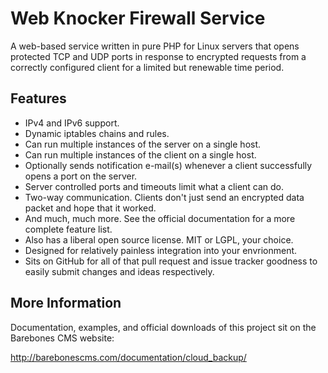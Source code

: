 Web Knocker Firewall Service
============================

A web-based service written in pure PHP for Linux servers that opens protected TCP and UDP ports in response to encrypted requests from a correctly configured client for a limited but renewable time period.

Features
--------

* IPv4 and IPv6 support.
* Dynamic iptables chains and rules.
* Can run multiple instances of the server on a single host.
* Can run multiple instances of the client on a single host.
* Optionally sends notification e-mail(s) whenever a client successfully opens a port on the server.
* Server controlled ports and timeouts limit what a client can do.
* Two-way communication.  Clients don't just send an encrypted data packet and hope that it worked.
* And much, much more.  See the official documentation for a more complete feature list.
* Also has a liberal open source license.  MIT or LGPL, your choice.
* Designed for relatively painless integration into your envrionment.
* Sits on GitHub for all of that pull request and issue tracker goodness to easily submit changes and ideas respectively.

More Information
----------------

Documentation, examples, and official downloads of this project sit on the Barebones CMS website:

http://barebonescms.com/documentation/cloud_backup/
